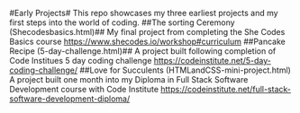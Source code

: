 #Early Projects#
This repo showcases my three earliest projects and my first steps into the world of coding.
##The sorting Ceremony (Shecodesbasics.html)##
My final project from completing the She Codes Basics course 
https://www.shecodes.io/workshop#curriculum
##Pancake Recipe (5-day-challenge.html)##
A project built following completion of Code Institues 5 day coding challenge
https://codeinstitute.net/5-day-coding-challenge/
##Love for Succulents (HTMLandCSS-mini-project.html)
A project built one month into my Diploma in Full Stack Software Development course with Code Institute
https://codeinstitute.net/full-stack-software-development-diploma/
